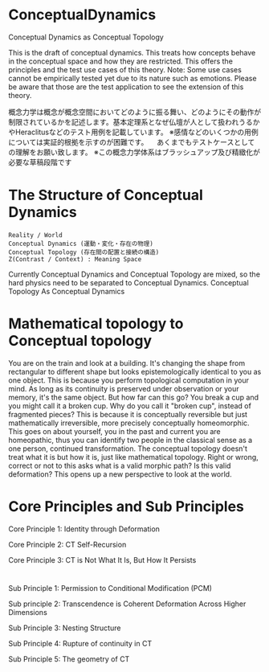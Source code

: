# ConceptualDynamics
Conceptual Dynamics as Conceptual Topology


This is the draft of conceptual dynamics. This treats how concepts behave in the conceptual space and how they are restricted. This offers the principles and the test use cases of this theory.
Note: Some use cases cannot be empirically tested yet due to its nature such as emotions. Please be aware that those are the test application to see the extension of this theory.

概念力学は概念が概念空間においてどのように振る舞い、どのようにその動作が制限されているかを記述します。基本定理系となぜ仏壇が人として扱われうるかやHeraclitusなどのテスト用例を記載しています。
※感情などのいくつかの用例については実証的根拠を示すのが困難です。
　あくまでもテストケースとしての理解をお願い致します。
※この概念力学体系はブラッシュアップ及び精緻化が必要な草稿段階です


# The Structure of Conceptual Dynamics

    Reality / World　
    Conceptual Dynamics (運動・変化・存在の物理)
    Conceptual Topology (存在間の配置と接続の構造)
    Z(Contrast / Context) : Meaning Space

Currently Conceptual Dynamics and Conceptual Topology are mixed,
so the hard physics need to be separated to Conceptual Dynamics.
Conceptual Topology As Conceptual Dynamics


# Mathematical topology to Conceptual topology
You are on the train and look at a building. It's changing the shape from rectangular to different shape but looks epistemologically identical to you as one object. This is because you perform topological computation in your mind. As long as its continuity is preserved under observation or your memory, it's the same object. But how far can this go? You break a cup and you might call it a broken cup. Why do you call it "broken cup", instead of fragmented pieces? This is because it is conceptually reversible but just mathematically irreversible, more precisely conceptually homeomorphic. This goes on about yourself, you in the past and current you are homeopathic, thus you can identify two people in the classical sense as a one person, continued transformation. The conceptual topology doesn't treat what it is but how it is, just like mathematical topology. Right or wrong, correct or not to this asks what is a valid morphic path? Is this valid deformation? This opens up a new perspective to look at the world.


# Core Principles and Sub Principles

Core Principle 1: Identity through Deformation

Core Principle 2: CT Self-Recursion

Core Principle 3: CT is Not What It Is, But How It Persists

#

Sub Principle 1: Permission to Conditional Modification (PCM)

Sub principle 2: Transcendence is Coherent Deformation Across Higher Dimensions

Sub Principle 3: Nesting Structure

Sub Principle 4: Rupture of continuity in CT

Sub Principle 5: The geometry of CT
